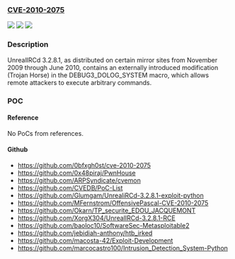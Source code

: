 ### [CVE-2010-2075](https://cve.mitre.org/cgi-bin/cvename.cgi?name=CVE-2010-2075)
![](https://img.shields.io/static/v1?label=Product&message=n%2Fa&color=blue)
![](https://img.shields.io/static/v1?label=Version&message=n%2Fa&color=blue)
![](https://img.shields.io/static/v1?label=Vulnerability&message=n%2Fa&color=brighgreen)

### Description

UnrealIRCd 3.2.8.1, as distributed on certain mirror sites from November 2009 through June 2010, contains an externally introduced modification (Trojan Horse) in the DEBUG3_DOLOG_SYSTEM macro, which allows remote attackers to execute arbitrary commands.

### POC

#### Reference
No PoCs from references.

#### Github
- https://github.com/0bfxgh0st/cve-2010-2075
- https://github.com/0x48piraj/PwnHouse
- https://github.com/ARPSyndicate/cvemon
- https://github.com/CVEDB/PoC-List
- https://github.com/Glumgam/UnrealiRCd-3.2.8.1-exploit-python
- https://github.com/MFernstrom/OffensivePascal-CVE-2010-2075
- https://github.com/Okarn/TP_securite_EDOU_JACQUEMONT
- https://github.com/XorgX304/UnrealIRCd-3.2.8.1-RCE
- https://github.com/baoloc10/SoftwareSec-Metasploitable2
- https://github.com/jebidiah-anthony/htb_irked
- https://github.com/macosta-42/Exploit-Development
- https://github.com/marcocastro100/Intrusion_Detection_System-Python

